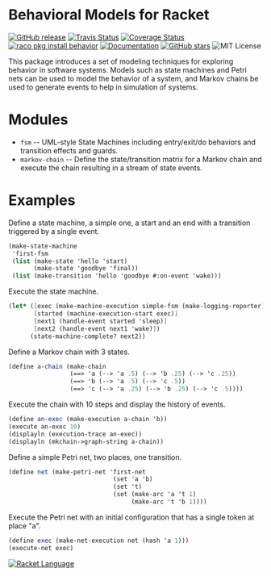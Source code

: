 # Behavioral Models for Racket

[![GitHub release](https://img.shields.io/github/release/johnstonskj/behavior.svg?style=flat-square)](https://github.com/johnstonskj/behavior/releases)
[![Travis Status](https://travis-ci.org/johnstonskj/behavior.svg)](https://www.travis-ci.org/johnstonskj/behavior)
[![Coverage Status](https://coveralls.io/repos/github/johnstonskj/behavior/badge.svg?branch=master)](https://coveralls.io/github/johnstonskj/behavior?branch=master)
[![raco pkg install behavior](https://img.shields.io/badge/raco%20pkg%20install-behavior-blue.svg)](http://pkgs.racket-lang.org/package/behavior)
[![Documentation](https://img.shields.io/badge/raco%20docs-behavior-blue.svg)](http://docs.racket-lang.org/behavior/index.html)
[![GitHub stars](https://img.shields.io/github/stars/johnstonskj/behavior.svg)](https://github.com/johnstonskj/behavior/stargazers)
![MIT License](https://img.shields.io/badge/license-MIT-118811.svg)

This package introduces a set of modeling techniques for exploring behavior in software systems.
Models such as state machines and Petri nets can be used to model the behavior of a system, and
Markov chains be used to generate events to help in simulation of systems.

# Modules

* `fsm` -- UML-style State Machines including entry/exit/do behaviors and transition effects and guards.
* `markov-chain` -- Define the state/transition matrix for a Markov chain and execute the chain
  resulting in a stream of state events.

# Examples

Define a state machine, a simple one, a start and an end with a transition triggered by a single event.

```scheme
(make-state-machine
 'first-fsm
 (list (make-state 'hello 'start)
       (make-state 'goodbye 'final))
 (list (make-transition 'hello 'goodbye #:on-event 'wake)))
```

Execute the state machine.

```scheme
(let* ([exec (make-machine-execution simple-fsm (make-logging-reporter))]
       [started (machine-execution-start exec)]
       [next1 (handle-event started 'sleep)]
       [next2 (handle-event next1 'wake)])
      (state-machine-complete? next2))
```

Define a Markov chain with 3 states.

```scheme
(define a-chain (make-chain 
                 (==> 'a (--> 'a .5) (--> 'b .25) (--> 'c .25))
                 (==> 'b (--> 'a .5) (--> 'c .5))
                 (==> 'c (--> 'a .25) (--> 'b .25) (--> 'c .5))))
```

Execute the chain with 10 steps and display the history of events.

```scheme
(define an-exec (make-execution a-chain 'b))
(execute an-exec 10)
(displayln (execution-trace an-exec))
(displayln (mkchain->graph-string a-chain))
```

Define a simple Petri net, two places, one transition.

```scheme
(define net (make-petri-net 'first-net
                             (set 'a 'b)
                             (set 't)
                             (set (make-arc 'a 't 1)
                                  (make-arc 't 'b 1))))
```

Execute the Petri net with an initial configuration that has a single token at place "a".

```scheme
(define exec (make-net-execution net (hash 'a 1)))
(execute-net exec)
 ```

[![Racket Language](https://racket-lang.org/logo-and-text-1-2.png)](https://racket-lang.org/)
